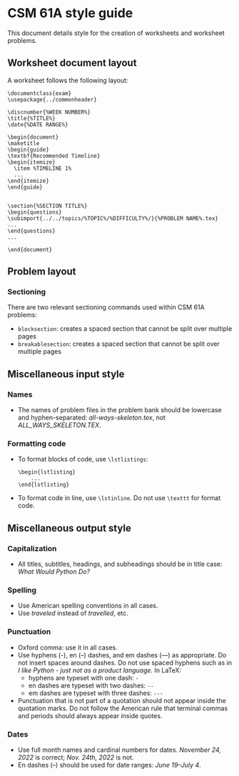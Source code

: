 # CSM 61A style guide
This document details style for the creation of worksheets and worksheet problems. 

## Worksheet document layout
A worksheet follows the following layout: 

```
\documentclass{exam}
\usepackage{../commonheader}

\discnumber{%WEEK NUMBER%}
\title{%TITLE%}
\date{%DATE RANGE%}

\begin{document}
\maketitle
\begin{guide}
\textbf{Recommended Timeline}
\begin{itemize}
  \item %TIMELINE 1%
  ...
\end{itemize}
\end{guide}


\section{%SECTION TITLE%}
\begin{questions}
\subimport{../../topics/%TOPIC%/%DIFFICULTY%/}{%PROBLEM NAME%.tex}
...
\end{questions}
...

\end{document}

```

## Problem layout
### Sectioning
There are two relevant sectioning commands used within CSM 61A problems: 
- `blocksection`: creates a spaced section that cannot be split over multiple pages
- `breakablesection`: creates a spaced section that cannot be split over multiple pages

## Miscellaneous input style
### Names
- The names of problem files in the problem bank should be lowercase and hyphen-separated: *all-ways-skeleton.tex*, not *ALL_WAYS_SKELETON.TEX*.

### Formatting code
- To format blocks of code, use `\lstlistings`:

    ```
    \begin{lstlisting}
        ...
    \end{lstlisting}
    ```

- To format code in line, use `\lstinline`. Do not use `\texttt` for format code.

## Miscellaneous output style
### Capitalization
- All titles, subtitles, headings, and subheadings should be in title case: *What Would Python Do?*

### Spelling
- Use American spelling conventions in all cases. 
- Use *traveled* instead of *travelled*, etc.

### Punctuation
- Oxford comma: use it in all cases.
- Use hyphens (-), en (–) dashes, and em dashes (—) as appropriate. Do not insert spaces around dashes. Do not use spaced hyphens such as in *I like Python - just not as a product language.* In LaTeX:
    - hyphens are typeset with one dash: `-`
    - en dashes are typeset with two dashes: `--`
    - em dashes are typeset with three dashes: `---`
- Punctuation that is not part of a quotation should not appear inside the quotation marks. Do not follow the American rule that terminal commas and periods should always appear inside quotes. 

### Dates
- Use full month names and cardinal numbers for dates. *November 24, 2022* is correct; *Nov. 24th, 2022* is not.
- En dashes (–) should be used for date ranges: *June 19–July 4*.
